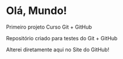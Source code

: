# Olá, Mundo!
 Primeiro projeto Curso Git + GitHub

Repositório criado para testes do Git + GitHub

Alterei diretamente aqui no  Site do GitHub!
